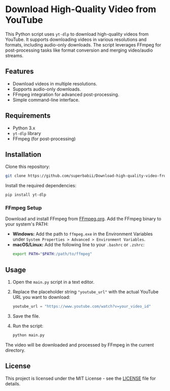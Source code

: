 # Download High-Quality Video from YouTube

This Python script uses `yt-dlp` to download high-quality videos from YouTube. It supports downloading videos in various resolutions and formats, including audio-only downloads. The script leverages FFmpeg for post-processing tasks like format conversion and merging video/audio streams.

## Features
- Download videos in multiple resolutions.
- Supports audio-only downloads.
- FFmpeg integration for advanced post-processing.
- Simple command-line interface.

## Requirements
- Python 3.x
- `yt-dlp` library
- FFmpeg (for post-processing)

## Installation

Clone this repository:

```bash
git clone https://github.com/superbabii/Download-high-quality-video-from-YouTube.git
```

Install the required dependencies:

```bash
pip install yt-dlp
```

### FFmpeg Setup

Download and install FFmpeg from [FFmpeg.org](https://ffmpeg.org/download.html). Add the FFmpeg binary to your system's PATH:

- **Windows:** Add the path to `ffmpeg.exe` in the Environment Variables under `System Properties > Advanced > Environment Variables`.
- **macOS/Linux:** Add the following line to your `.bashrc` or `.zshrc`:
  ```bash
  export PATH="$PATH:/path/to/ffmpeg"
  ```

## Usage

1. Open the `main.py` script in a text editor.

2. Replace the placeholder string `"youtube_url"` with the actual YouTube URL you want to download:

   ```python
   youtube_url = "https://www.youtube.com/watch?v=your_video_id"
   ```

3. Save the file.

4. Run the script:

   ```bash
   python main.py
   ```

The video will be downloaded and processed by FFmpeg in the current directory.

## License

This project is licensed under the MIT License - see the [LICENSE](LICENSE) file for details.
